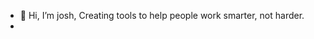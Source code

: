 - 👋 Hi, I’m josh, Creating tools to help people work smarter, not harder.
- 
<!---
dev-ydb/dev-ydb is a ✨ special ✨ repository because its `README.md` (this file) appears on your GitHub profile.
You can click the Preview link to take a look at your changes.
--->
